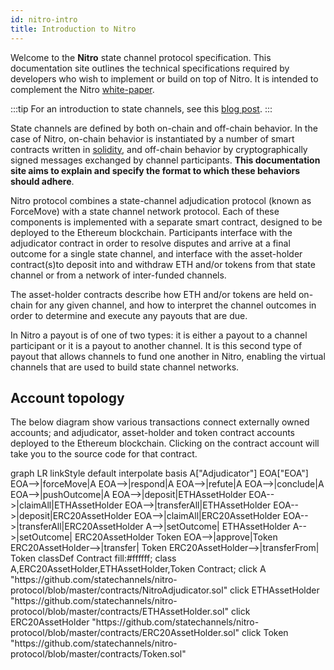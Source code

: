 ```yaml
---
id: nitro-intro
title: Introduction to Nitro
---
```


Welcome to the **Nitro** state channel protocol specification. This documentation site outlines the technical specifications required by developers who wish to implement or build on top of Nitro. It is intended to complement the Nitro [white-paper](https://eprint.iacr.org/2019/219).

:::tip
For an introduction to state channels, see this [blog post](https://education.district0x.io/general-topics/understanding-ethereum/basics-state-channels/).
:::

State channels are defined by both on-chain and off-chain behavior. In the case of Nitro, on-chain behavior is instantiated by a number of smart contracts written in [solidity](https://github.com/ethereum/solidity), and off-chain behavior by cryptographically signed messages exchanged by channel participants. **This documentation site aims to explain and specify the format to which these behaviors should adhere**.

Nitro protocol combines a state-channel adjudication protocol (known as ForceMove) with a state channel network protocol. Each of these components is implemented with a separate smart contract, designed to be deployed to the Ethereum blockchain. Participants interface with the adjudicator contract in order to resolve disputes and arrive at a final outcome for a single state channel, and interface with the asset-holder contract(s)to deposit into and withdraw ETH and/or tokens from that state channel or from a network of inter-funded channels.

The asset-holder contracts describe how ETH and/or tokens are held on-chain for any given channel, and how to interpret the channel outcomes in order to determine and execute any payouts that are due.

In Nitro a payout is of one of two types: it is either a payout to a channel participant or it is a payout to another channel. It is this second type of payout that allows channels to fund one another in Nitro, enabling the virtual channels that are used to build state channel networks.

## Account topology

The below diagram show various transactions connect externally owned accounts; and adjudicator, asset-holder and token contract accounts deployed to the Ethereum blockchain. Clicking on the contract account will take you to the source code for that contract.

<div class="mermaid">
graph LR
linkStyle default interpolate basis
A["Adjudicator"]
EOA["EOA"]
EOA-->|forceMove|A
EOA-->|respond|A
EOA-->|refute|A
EOA-->|conclude|A
EOA-->|pushOutcome|A
EOA-->|deposit|ETHAssetHolder
EOA-->|claimAll|ETHAssetHolder
EOA-->|transferAll|ETHAssetHolder
EOA-->|deposit|ERC20AssetHolder
EOA-->|claimAll|ERC20AssetHolder
EOA-->|transferAll|ERC20AssetHolder
A-->|setOutcome| ETHAssetHolder
A-->|setOutcome| ERC20AssetHolder
Token
EOA-->|approve|Token
ERC20AssetHolder-->|transfer| Token
ERC20AssetHolder-->|transferFrom| Token
classDef Contract fill:#ffffff;
class A,ERC20AssetHolder,ETHAssetHolder,Token Contract;
click A "https://github.com/statechannels/nitro-protocol/blob/master/contracts/NitroAdjudicator.sol"
click ETHAssetHolder "https://github.com/statechannels/nitro-protocol/blob/master/contracts/ETHAssetHolder.sol"
click ERC20AssetHolder "https://github.com/statechannels/nitro-protocol/blob/master/contracts/ERC20AssetHolder.sol"
click Token "https://github.com/statechannels/nitro-protocol/blob/master/contracts/Token.sol"
</div>
